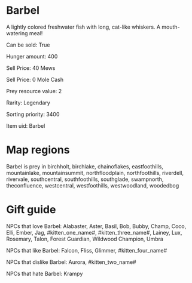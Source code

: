 # Barbel

A lightly colored freshwater fish with long, cat-like whiskers. A mouth-watering meal!

Can be sold: True

Hunger amount: 400

Sell Price: 40 Mews

Sell Price: 0 Mole Cash

Prey resource value: 2

Rarity: Legendary

Sorting priority: 3400

Item uid: Barbel

# Map regions

Barbel is prey in birchholt, birchlake, chainoflakes, eastfoothills, mountainlake, mountainsummit, northfloodplain, northfoothills, riverdell, rivervale, southcentral, southfoothills, southglade, swampnorth, theconfluence, westcentral, westfoothills, westwoodland, woodedbog

# Gift guide

NPCs that love Barbel: Alabaster, Aster, Basil, Bob, Bubby, Champ, Coco, Elli, Ember, Jag, #kitten_one_name#, #kitten_three_name#, Lainey, Lux, Rosemary, Talon, Forest Guardian, Wildwood Champion, Umbra

NPCs that like Barbel: Falcon, Fliss, Glimmer, #kitten_four_name#

NPCs that dislike Barbel: Aurora, #kitten_two_name#

NPCs that hate Barbel: Krampy